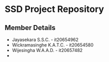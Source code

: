# SSD Project Repository

## Member Details

- Jayasekara S.S.C. - it20654962
- Wickramasinghe K.A.T.C. - it20654580
- Wijesingha W.A.A.D. - it20657482
- 
